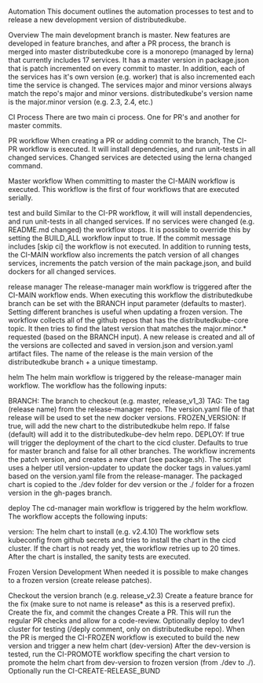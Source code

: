 Automation
This document outlines the automation processes to test and to release a new development version of distributedkube.

Overview
The main development branch is master. New features are developed in feature branches, and after a PR process, the branch is merged into master distributedkube core is a monorepo (managed by lerna) that currently includes 17 services. It has a master version in package.json that is patch incremented on every commit to master. In addition, each of the services has it's own version (e.g. worker) that is also incremented each time the service is changed. The services major and minor versions always match the repo's major and minor versions. distributedkube's version name is the major.minor version (e.g. 2.3, 2.4, etc.)

CI Process
There are two main ci process. One for PR's and another for master commits.

PR workflow
When creating a PR or adding commit to the branch, The CI-PR workflow is executed. It will install dependencies, and run unit-tests in all changed services. Changed services are detected using the lerna changed command.

Master workflow
When committing to master the CI-MAIN workflow is executed. This workflow is the first of four workflows that are executed serially.

test and build
Similar to the CI-PR workflow, it will will install dependencies, and run unit-tests in all changed services. If no services were changed (e.g. README.md changed) the workflow stops. It is possible to override this by setting the BUILD_ALL workflow input to true. If the commit message includes [skip ci] the workflow is not executed. In addition to running tests, the CI-MAIN workflow also increments the patch version of all changes services, increments the patch version of the main package.json, and build dockers for all changed services.

release manager
The release-manager main workflow is triggered after the CI-MAIN workflow ends. When executing this workflow the distributedkube branch can be set with the BRANCH input parameter (defaults to master). Setting different branches is useful when updating a frozen version. The workflow collects all of the github repos that has the distributedkube-core topic. It then tries to find the latest version that matches the major.minor.* requested (based on the BRANCH input). A new release is created and all of the versions are collected and saved in version.json and version.yaml artifact files. The name of the release is the main version of the distributedkube branch + a unique timestamp.

helm
The helm main workflow is triggered by the release-manager main workflow. The workflow has the following inputs:

BRANCH: The branch to checkout (e.g. master, release_v1_3)
TAG: The tag (release name) from the release-manager repo. The version.yaml file of that release will be used to set the new docker versions.
FROZEN_VERSION: If true, will add the new chart to the distributedkube helm repo. If false (default) will add it to the distributedkube-dev helm repo.
DEPLOY: If true will trigger the deployment of the chart to the cicd cluster. Defaults to true for master branch and false for all other branches.
The workflow increments the patch version, and creates a new chart (see package.sh). The script uses a helper util version-updater to update the docker tags in values.yaml based on the version.yaml file from the release-manager. The packaged chart is copied to the ./dev folder for dev version or the ./ folder for a frozen version in the gh-pages branch.

deploy
The cd-manager main workflow is triggered by the helm workflow. The workflow accepts the following inputs:

version: The helm chart to install (e.g. v2.4.10)
The workflow sets kubeconfig from github secrets and tries to install the chart in the cicd cluster. If the chart is not ready yet, the workflow retries up to 20 times. After the chart is installed, the sanity tests are executed.

Frozen Version Development
When needed it is possible to make changes to a frozen version (create release patches).

Checkout the version branch (e.g. release_v2.3)
Create a feature brance for the fix (make sure to not name is release* as this is a reserved prefix).
Create the fix, and commit the changes
Create a PR. This will run the regular PR checks and allow for a code-review.
Optionally deploy to dev1 cluster for testing (/deply comment, only on distributedkube repo).
When the PR is merged the CI-FROZEN workflow is executed to build the new version and trigger a new helm chart (dev-version)
After the dev-version is tested, run the CI-PROMOTE workflow specifing the chart version to promote the helm chart from dev-version to frozen version (from ./dev to ./).
Optionally run the CI-CREATE-RELEASE_BUND